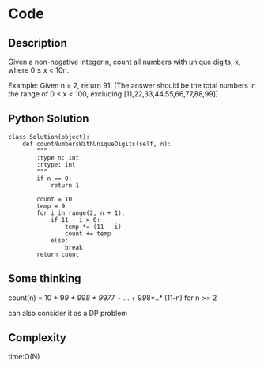# Code

## Description

Given a non-negative integer n, count all numbers with unique digits, x, where 0 ≤ x < 10n.

Example:
Given n = 2, return 91. (The answer should be the total numbers in the range of 0 ≤ x < 100, excluding [11,22,33,44,55,66,77,88,99])

## Python Solution
```
class Solution(object):
    def countNumbersWithUniqueDigits(self, n):
        """
        :type n: int
        :rtype: int
        """
        if n == 0:
            return 1

        count = 10
        temp = 9
        for i in range(2, n + 1):
            if 11 - i > 0:
                temp *= (11 - i)
                count += temp
            else:
                break
        return count
```
## Some thinking

count(n) = 10 + 9*9 + 9*9*8 + 9*9*7*7 + ... + 9*9*8*..* (11-n) for n >= 2

can also consider it as a DP problem

## Complexity

time:O(N)
